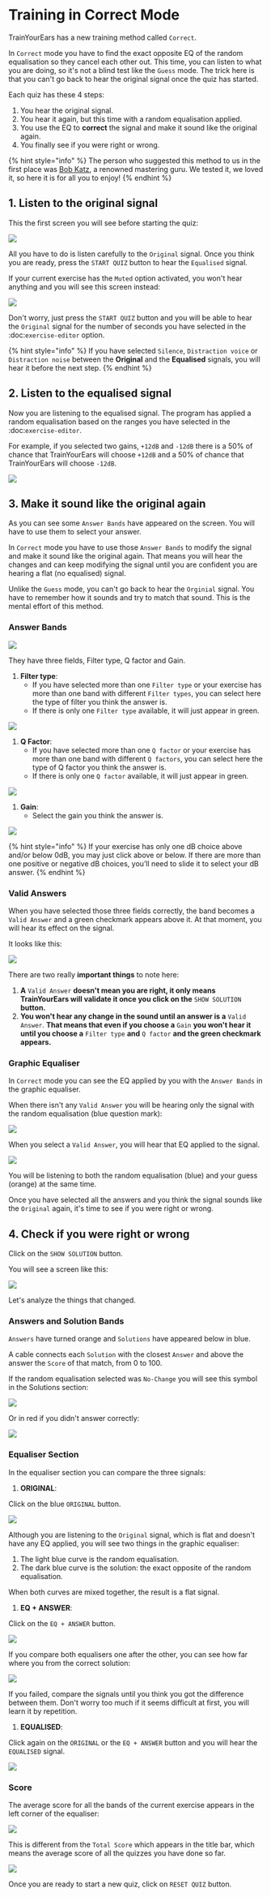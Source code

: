 # Training in Correct Mode

TrainYourEars has a new training method called `Correct`.

In `Correct` mode you have to find the exact opposite EQ of the random equalisation so they cancel each other out. This time, you can listen to what you are doing, so it's not a blind test like the `Guess` mode. The trick here is that you can't go back to hear the original signal once the quiz has started.

Each quiz has these 4 steps:

1. You hear the original signal.
2. You hear it again, but this time with a random equalisation applied.
3. You use the EQ to **correct** the signal and make it sound like the original again.
4. You finally see if you were right or wrong.

{% hint style="info" %}
The person who suggested this method to us in the first place was [Bob Katz](https://en.wikipedia.org/wiki/Bob_Katz), a renowned mastering guru. We tested it, we loved it, so here it is for all you to enjoy!
{% endhint %}

## 1. Listen to the original signal

This the first screen you will see before starting the quiz:

![](../.gitbook/assets/training-correct-mode.png)

All you have to do is listen carefully to the `Original` signal. Once you think you are ready, press the `START QUIZ` button to hear the `Equalised` signal.

If your current exercise has the `Muted` option activated, you won't hear anything and you will see this screen instead:

![](../.gitbook/assets/muted-correct-mode.png)

Don't worry, just press the `START QUIZ` button and you will be able to hear the `Original` signal for the number of seconds you have selected in the :doc:`exercise-editor` option.

{% hint style="info" %}
If you have selected `Silence`, `Distraction voice` or `Distraction noise` between the **Original** and the **Equalised** signals, you will hear it before the next step.
{% endhint %}

## 2. Listen to the equalised signal

Now you are listening to the equalised signal. The program has applied a random equalisation based on the ranges you have selected in the :doc:`exercise-editor`.

For example, if you selected two gains, `+12dB` and `-12dB` there is a 50% of chance that TrainYourEars will choose `+12dB` and a 50% of chance that TrainYourEars will choose `-12dB`.

![](../.gitbook/assets/equalised-screen-correct.png)

## 3. Make it sound like the original again

As you can see some `Answer Bands` have appeared on the screen. You will have to use them to select your answer.

In `Correct` mode you have to use those `Answer Bands` to modify the signal and make it sound like the original again. That means you will hear the changes and can keep modifying the signal until you are confident you are hearing a flat \(no equalised\) signal.

Unlike the `Guess` mode, you can't go back to hear the `Orginial` signal. You have to remember how it sounds and try to match that sound. This is the mental effort of this method.

### Answer Bands

![](../.gitbook/assets/answer-bands%20%281%29.png)

They have three fields, Filter type, Q factor and Gain.

1. **Filter type**:
   * If you have selected more than one `Filter type` or your exercise has more than one band with different `Filter types`, you can select here the type of filter you think the answer is.
   * If there is only one `Filter type` available, it will just appear in green.

![](../.gitbook/assets/answer-band-solved.png)

1. **Q Factor**:
   * If you have selected more than one `Q factor` or your exercise has more than one band with different `Q factors`, you can select here the type of Q factor you think the answer is.
   * If there is only one `Q factor` available, it will just appear in green.

![](../.gitbook/assets/q-factor-solved%20%281%29%20%281%29.png)

1. **Gain**:
   * Select the gain you think the answer is.

![](../.gitbook/assets/gain-solved%20%281%29%20%281%29%20%281%29%20%281%29.png)

{% hint style="info" %}
If your exercise has only one dB choice above and/or below 0dB, you may just click above or below. If there are more than one positive or negative dB choices,  you’ll need to slide it to select your dB answer.
{% endhint %}

### Valid Answers

When you have selected those three fields correctly, the band becomes a `Valid Answer` and a green checkmark appears above it. At that moment, you will hear its effect on the signal.

It looks like this:

![](../.gitbook/assets/valid-answer%20%281%29%20%281%29%20%281%29%20%281%29.png)

There are two really **important things** to note here:

1. **A** `Valid Answer` **doesn't mean you are right, it only means TrainYourEars will validate it once you click on the** `SHOW SOLUTION` **button.**
2. **You won't hear any change in the sound until an answer is a** `Valid Answer`. **That means that even if you choose a** `Gain` **you won't hear it until you choose a** `Filter type` **and** `Q factor` **and the green checkmark appears.**

### Graphic Equaliser

In `Correct` mode you can see the EQ applied by you with the `Answer Bands` in the graphic equaliser.

When there isn't any `Valid Answer` you will be hearing only the signal with the random equalisation \(blue question mark\):

![](../.gitbook/assets/only-equalised-modern.png)

When you select a `Valid Answer`, you will hear that EQ applied to the signal.

![](../.gitbook/assets/equalised-and-answer-modern.png)

You will be listening to both the random equalisation \(blue\) and your guess \(orange\) at the same time.

Once you have selected all the answers and you think the signal sounds like the `Original` again, it's time to see if you were right or wrong.

## 4. Check if you were right or wrong

Click on the `SHOW SOLUTION` button.

You will see a screen like this:

![](../.gitbook/assets/check-answer-modern-2.png)

Let's analyze the things that changed.

### Answers and Solution Bands

`Answers` have turned orange and `Solutions` have appeared below in blue.

A cable connects each `Solution` with the closest `Answer` and above the answer the `Score` of that match, from 0 to 100.

If the random equalisation selected was `No-Change` you will see this symbol in the Solutions section:

![](../.gitbook/assets/no-change%20%281%29%20%281%29%20%281%29%20%281%29.png)

Or in red if you didn't answer correctly:

![](../.gitbook/assets/no-change-red-3%20%281%29%20%281%29.png)

### Equaliser Section

In the equaliser section you can compare the three signals:

1. **ORIGINAL**:

Click on the blue `ORIGINAL` button.

![](../.gitbook/assets/original-modern.png)

Although you are listening to the `Original` signal, which is flat and doesn't have any EQ applied, you will see two things in the graphic equaliser:

1. The light blue curve is the random equalisation.
2. The dark blue curve is the solution: the exact opposite of the random equalisation.

When both curves are mixed together, the result is a flat signal.

1. **EQ + ANSWER**:

Click on the `EQ + ANSWER` button.

![](../.gitbook/assets/eq-and-answer-modern.png)

If you compare both equalisers one after the other, you can see how far where you from the correct solution:

![](../.gitbook/assets/original-answer-comparison.gif)

If you failed, compare the signals until you think you got the difference between them. Don't worry too much if it seems difficult at first, you will learn it by repetition.

1. **EQUALISED**:

Click again on the `ORIGINAL` or the `EQ + ANSWER` button and you will hear the `EQUALISED` signal.

![](../.gitbook/assets/equalised-modern.png)

### Score

The average score for all the bands of the current exercise appears in the left corner of the equaliser:

![](../.gitbook/assets/total-score-modern.png)

This is different from the `Total Score` which appears in the title bar, which means the average score of all the quizzes you have done so far.

![](../.gitbook/assets/total-score-correct-2.png)

Once you are ready to start a new quiz, click on `RESET QUIZ` button.

